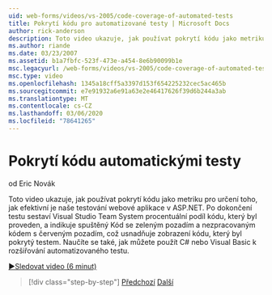 ```yaml
---
uid: web-forms/videos/vs-2005/code-coverage-of-automated-tests
title: Pokrytí kódu pro automatizované testy | Microsoft Docs
author: rick-anderson
description: Toto video ukazuje, jak používat pokrytí kódu jako metriku pro určení toho, jak efektivní je naše testování webové aplikace v ASP.NET. Po testu má com...
ms.author: riande
ms.date: 03/23/2007
ms.assetid: b1a7fbfc-523f-473e-a454-8e6b90099b1e
msc.legacyurl: /web-forms/videos/vs-2005/code-coverage-of-automated-tests
msc.type: video
ms.openlocfilehash: 1345a18cff5a3397d153f654225232cec5ac465b
ms.sourcegitcommit: e7e91932a6e91a63e2e46417626f39d6b244a3ab
ms.translationtype: MT
ms.contentlocale: cs-CZ
ms.lasthandoff: 03/06/2020
ms.locfileid: "78641265"
---
```

# <a name="code-coverage-of-automated-tests"></a>Pokrytí kódu automatickými testy

od Eric Novák

Toto video ukazuje, jak používat pokrytí kódu jako metriku pro určení toho, jak efektivní je naše testování webové aplikace v ASP.NET. Po dokončení testu sestaví Visual Studio Team System procentuální podíl kódu, který byl proveden, a indikuje spuštěný Kód se zeleným pozadím a nezpracovaným kódem s červeným pozadím, což usnadňuje zobrazení kódu, který byl pokrytý testem. Naučíte se také, jak můžete použít C# nebo Visual Basic k rozšiřování automatizovaného testu.

[&#9654;Sledovat video (6 minut)](https://channel9.msdn.com/Blogs/ASP-NET-Site-Videos/code-coverage-of-automated-tests)

> [!div class="step-by-step"]
> [Předchozí](measuring-the-business-value-of-ajax.md)
> [Další](custom-extraction-rules-and-coded-web-tests.md)
